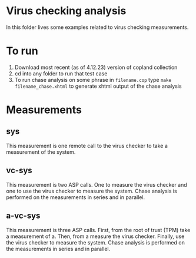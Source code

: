 # Virus checking analysis

In this folder lives some examples related to virus checking measurements.

# To run 

1. Download most recent (as of 4.12.23) version of copland collection 
2. cd into any folder to run that test case 
3. To run chase analysis on some phrase in `filename.cop` type `make filename_chase.xhtml` to generate xhtml output of the chase analysis
# Measurements 

## sys 

This measurement is one remote call to the virus checker to take a measurement of the system. 

## vc-sys 

This measurement is two ASP calls. One to measure the virus checker and one to use the virus checker to measure the system. Chase analysis is performed on the measurements in series and in parallel.  

## a-vc-sys

This measurement is three ASP calls. First, from the root of trust (TPM) take a measurement of a. Then, from a measure the virus checker. Finally, use the virus checker to measure the system. Chase analysis is performed on the measurements in series and in parallel.  





